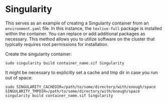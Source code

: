 # Singularity

This serves as an example of creating a Singularity container from an `environment.yaml` file. In this instance, the `texlive-full` package is installed within the container. You can replace or add additional packages as necessary. This method allows you to utilize software on the cluster that typically requires root permissions for installation.


Create the singularity container:

    sudo singularity build container_name.sif Singularity


It might be necessary to explicitly set a cache and tmp dir in case you run out of space:

    sudo SINGULARITY_CACHEDIR=/path/to/some/directory/with/enough/space SINGULARITY_TMPDIR=/path/to/some/directory/with/enough/space singularity build container_name.sif Singularity
